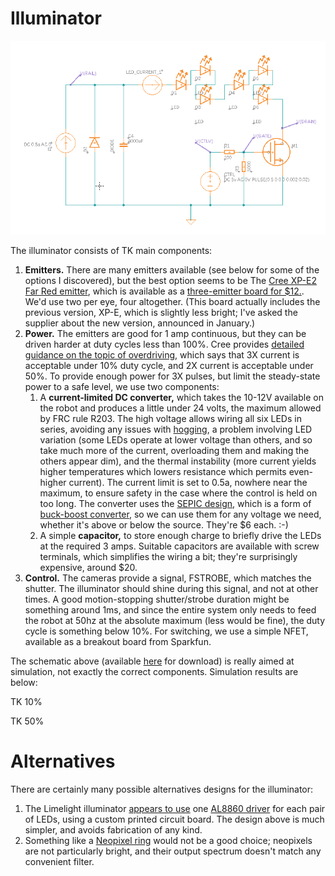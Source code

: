 # Illuminator

<img src="schematic.png"/>

The illuminator consists of TK main components:

1. __Emitters.__ There are many emitters available (see below for some of the options I discovered), but the best option seems to be
The [Cree XP-E2 Far Red emitter](https://cree-led.com/products/xlamp-leds-discrete/xlamp-xp-e2), which is available as 
a [three-emitter board for $12.](https://www.ledsupply.com/leds/cree-xlamp-xpe-high-power-led-star).  We'd use two per eye, 
four altogether. (This board actually includes the previous version, XP-E, which is slightly less bright; I've asked the supplier
about the new version, announced in January.)
2. __Power.__ The emitters are good for 1 amp continuous, but they can be driven harder at duty cycles less than 100%.  Cree provides
[detailed guidance on the topic of overdriving](https://cree-led.com/media/documents/XLampPulsedCurrent.pdf), which says that 3X current
is acceptable under 10% duty cycle, and 2X current is acceptable under 50%.  To provide enough power for 3X pulses, but limit the steady-state
power to a safe level, we use two components:
    1. A __current-limited DC converter,__ which takes the 10-12V available on the robot and produces a little under 24 volts,
    the maximum allowed by FRC rule R203.  The high voltage allows wiring all six LEDs in series, avoiding any issues with
    [hogging](https://luminusdevices.zendesk.com/hc/en-us/articles/6839791031437-Electrical-What-is-Current-Hogging-in-Series-Parallel-Designs-), a
    problem involving LED variation (some LEDs operate at lower voltage than others, and so take much more of the current, overloading them
    and making the others appear dim), and the thermal instability (more current yields higher temperatures which lowers resistance which
    permits even-higher current).  The current limit is set to 0.5a, nowhere near the maximum, to ensure safety in the case
    where the control is held on too long.  The converter uses the [SEPIC design](https://en.wikipedia.org/wiki/Single-ended_primary-inductor_converter),
    which is a form of [buck-boost converter](https://en.wikipedia.org/wiki/Buck%E2%80%93boost_converter), so we can use them for
    any voltage we need, whether it's above or below the source.  They're $6 each. :-)
    2. A simple __capacitor,__ to store enough charge to briefly drive the LEDs at the required 3 amps.  Suitable capacitors are available
    with screw terminals, which simplifies the wiring a bit; they're surprisingly expensive, around $20.
3. __Control.__  The cameras provide a signal, FSTROBE, which matches the shutter.  The illuminator should shine during this signal,
and not at other times.  A good motion-stopping shutter/strobe duration might be something around 1ms, and since the entire system only
needs to feed the robot at 50hz at the absolute maximum (less would be fine), the duty cycle is something below 10%.  For switching, we use
a simple NFET, available as a breakout board from Sparkfun.

The schematic above (available [here](https://truher.autodesk360.com/g/shares/SH35dfcQT936092f0e43a2d78fdfb23024ee)
for download) is really aimed at simulation, not exactly the correct components.  Simulation results are below:

TK 10%

TK 50%

# Alternatives

There are certainly many possible alternatives designs for the illuminator:

1. The Limelight illuminator
[appears to use](https://www.chiefdelphi.com/t/ever-wondered-what-makes-a-limelight-2-tick/380418) 
one [AL8860 driver](https://www.diodes.com/part/view/AL8860/) for each pair of LEDs, using a custom printed circuit board.  The design above
is much simpler, and avoids fabrication of any kind. 
2. Something like a [Neopixel ring](https://www.adafruit.com/product/1643) would not be a good choice; neopixels are not particularly bright, and their
output spectrum doesn't match any convenient filter.
